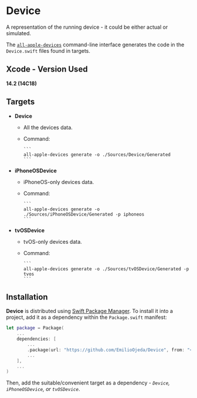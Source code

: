 # Device

A representation of the running device - it could be either actual or simulated.

The [`all-apple-devices`](https://github.com/EmilioOjeda/AllAppleDevices) command-line interface generates the code in the `Device.swift` files found in targets.

## Xcode - Version Used

**14.2 (14C18)**

## Targets

+ **Device**
  - All the devices data.
  - Command:

  		```
  		all-apple-devices generate -o ./Sources/Device/Generated
  		```

+ **iPhoneOSDevice**
  - iPhoneOS-only devices data.
  - Command: 

  		```
  		all-apple-devices generate -o ./Sources/iPhoneOSDevice/Generated -p iphoneos
  		```

+ **tvOSDevice**
  - tvOS-only devices data.
  - Command:
  
  		```
  		all-apple-devices generate -o ./Sources/tvOSDevice/Generated -p tvos
  		```

## Installation

**Device** is distributed using [Swift Package Manager](https://www.swift.org/package-manager/). To install it into a project, add it as a dependency within the `Package.swift` manifest:

```swift
let package = Package(
    ...
    dependencies: [
        ...
        .package(url: "https://github.com/EmilioOjeda/Device", from: "<latest_release_tag>"),
        ...
    ],
    ...
)
```

Then, add the suitable/convenient target as a dependency - *`Device`, `iPhoneOSDevice`, or `tvOSDevice`*.
